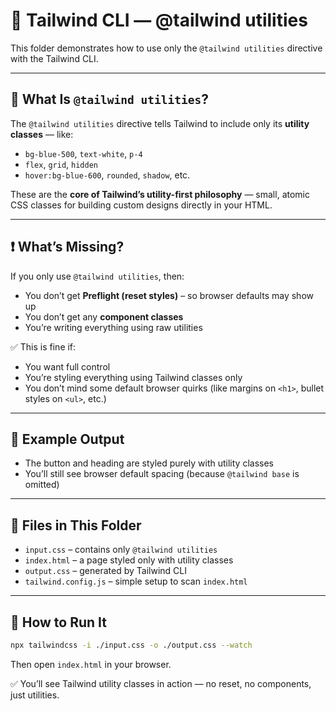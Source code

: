 # 🧩 Tailwind CLI — @tailwind utilities

This folder demonstrates how to use only the `@tailwind utilities` directive with the Tailwind CLI.

---

## 🎯 What Is `@tailwind utilities`?

The `@tailwind utilities` directive tells Tailwind to include only its **utility classes** — like:

- `bg-blue-500`, `text-white`, `p-4`
- `flex`, `grid`, `hidden`
- `hover:bg-blue-600`, `rounded`, `shadow`, etc.

These are the **core of Tailwind’s utility-first philosophy** — small, atomic CSS classes for building custom designs directly in your HTML.

---

## ❗ What’s Missing?

If you only use `@tailwind utilities`, then:

- You don’t get **Preflight (reset styles)** – so browser defaults may show up
- You don’t get any **component classes**
- You’re writing everything using raw utilities

✅ This is fine if:
- You want full control
- You’re styling everything using Tailwind classes only
- You don’t mind some default browser quirks (like margins on `<h1>`, bullet styles on `<ul>`, etc.)

---

## 📄 Example Output

- The button and heading are styled purely with utility classes
- You’ll still see browser default spacing (because `@tailwind base` is omitted)

---

## 📂 Files in This Folder

- `input.css` – contains only `@tailwind utilities`
- `index.html` – a page styled only with utility classes
- `output.css` – generated by Tailwind CLI
- `tailwind.config.js` – simple setup to scan `index.html`

---

## 🚀 How to Run It

```bash
npx tailwindcss -i ./input.css -o ./output.css --watch
```

Then open `index.html` in your browser.

✅ You’ll see Tailwind utility classes in action — no reset, no components, just utilities.
